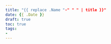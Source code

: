 ```yaml
---
title: "{{ replace .Name "-" " " | title }}"
date: {{ .Date }}
draft: true
toc: true
tags:
- 
---
```

